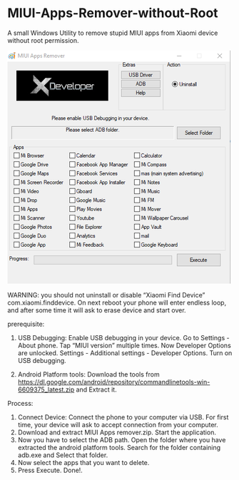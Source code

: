 # MIUI-Apps-Remover-without-Root
A small Windows Utility to remove stupid MIUI apps from Xiaomi device without root permission.

<img src="https://github.com/XDeveloper-India/MIUI-Apps-Remover-without-Root/raw/master/Snapshot/screenshot.png" height="523px" width="500px">

WARNING: you should not uninstall or disable “Xiaomi Find Device” com.xiaomi.finddevice.
On next reboot your phone will enter endless loop, and after some time it will ask to erase device and start over.

prerequisite:
1. USB Debugging:
   Enable USB debugging in your device.
   Go to Settings - About phone. 
   Tap “MIUI version” multiple times. Now Developer Options are unlocked. 
   Settings - Additional settings - Developer Options. Turn on USB debugging.
   
2. Android Platform tools:
   Download the tools from https://dl.google.com/android/repository/commandlinetools-win-6609375_latest.zip and Extract it.
   
Process:
1. Connect Device:
   Connect the phone to your computer via USB. For first time, your device will ask to accept connection from your computer.
2. Download and extract MIUI Apps remover.zip. Start the application.
3. Now you have to select the ADB path. Open the folder where you have extracted the android platform tools. Search for the folder containing adb.exe and Select that folder.
4. Now select the apps that you want to delete.
5. Press Execute. Done!.
   

